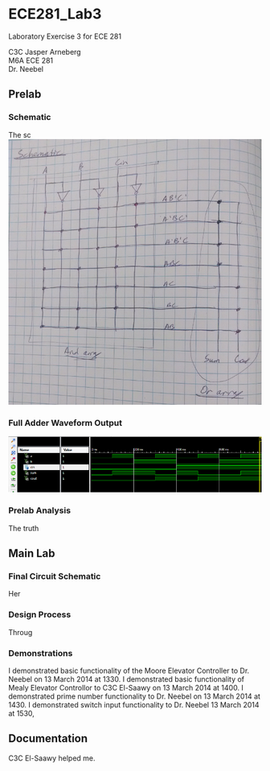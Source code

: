 ECE281_Lab3
===========
Laboratory Exercise 3 for ECE 281

C3C Jasper Arneberg  
M6A ECE 281  
Dr. Neebel  

## Prelab

### Schematic
The sc
![alt text](https://github.com/JasperArneberg/ECE281_Lab2/blob/master/schematic.png?raw=true "Schematic")

### Full Adder Waveform Output
![alt text](https://github.com/JasperArneberg/ECE281_Lab2/blob/master/full_adder_waveform.png?raw=true "Full Adder Waveform Screenshot")


### Prelab Analysis

The truth

## Main Lab

### Final Circuit Schematic
Her

### Design Process
Throug

### Demonstrations
I demonstrated basic functionality of the Moore Elevator Controller to Dr. Neebel on 13 March 2014 at 1330.
I demonstrated basic functionality of Mealy Elevator Controllor to C3C El-Saawy on 13 March 2014 at 1400.
I demonstrated prime number functionality to Dr. Neebel on 13 March 2014 at 1430.
I demonstrated switch input functionality to Dr. Neebel 13 March 2014 at 1530,

## Documentation
C3C El-Saawy helped me.
